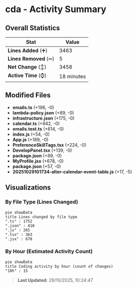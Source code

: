 # cda - Activity Summary 

## Overall Statistics

| Stat                   | Value                                                             |
| ---------------------- | ----------------------------------------------------------------- |
| **Lines Added** (➕)   | 3463                                          |
| **Lines Removed** (➖) | 5                                        |
| **Net Change** (↕)    | 3458                |
| **Active Time** (⌚)   | 18 minutes |


## Modified Files
- **emails.ts** (+196, -0)
- **lambda-policy.json** (+89, -0)
- **infrastructure.json** (+175, -0)
- **calendar.ts** (+942, -0)
- **emails.test.ts** (+614, -0)
- **index.js** (+54, -0)
- **App.js** (+189, -0)
- **PreferenceSkillTags.tsx** (+224, -0)
- **DevelopPanel.tsx** (+139, -0)
- **package.json** (+89, -0)
- **MyProfile.jsx** (+678, -0)
- **package.json** (+57, -0)
- **20251029101734-alter-calendar-event-table.js** (+17, -5)

## Visualizations

### By File Type (Lines Changed)

```mermaid
pie showData
title Lines changed by file type
".ts" : 1752
".json" : 410
".js" : 265
".tsx" : 363
".jsx" : 678
```

### By Hour (Estimated Activity Count)

```mermaid
pie showData
title Coding activity by hour (count of changes)
"10h" : 15
```


> **Last Updated:** 29/10/2025, 10:24:47